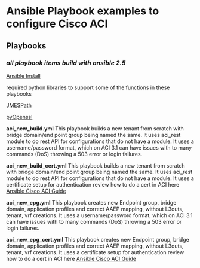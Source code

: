 # Ansible Playbook examples to configure Cisco ACI

## Playbooks

### *all playbook items build with ansible 2.5*

[Ansible Install](http://docs.ansible.com/ansible/latest/installation_guide/intro_installation.html)

required python libraries to support some of the functions in these playbooks

[JMESPath](http://jmespath.org/)

[pyOpenssl](https://pyopenssl.org/en/stable/install.html)

**aci_new_build.yml**
    This playbook builds a new tenant from scratch with bridge domain/end point group being named the same.
    It uses aci_rest module to do rest API for configurations that do not have a module.
    It uses a username/password format, which on ACI 3.1 can have issues with to many commands (DoS) throwing a 503 error or login failures.

**aci_new_build_cert.yml**
    This playbook builds a new tenant from scratch with bridge domain/end point group being named the same. 
    It uses aci_rest module to do rest API for configurations that do not have a module.
    It uses a certificate setup for authentication
    review how to do a cert in ACI here [Ansible Cisco ACI Guide](https://docs.ansible.com/ansible/2.5/scenario_guides/guide_aci.html)

**aci_new_epg.yml**
    This playbook creates new Endpoint group, bridge domain, application profiles and correct AAEP mapping, without L3outs, tenant, vrf creations.
    It uses a username/password format, which on ACI 3.1 can have issues with to many commands (DoS) throwing a 503 error or login failures.

**aci_new_epg_cert.yml**
    This playbook creates new Endpoint group, bridge domain, application profiles and correct AAEP mapping, without L3outs, tenant, vrf creations.
    It uses a certificate setup for authentication
    review how to do a cert in ACI here [Ansible Cisco ACI Guide](https://docs.ansible.com/ansible/2.5/scenario_guides/guide_aci.html)
